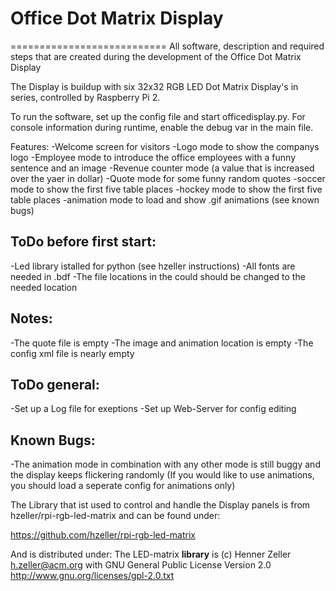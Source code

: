 # Office Dot Matrix Display
===========================
All software, description and required steps that are created during the development of the Office Dot Matrix Display

The Display is buildup with six 32x32 RGB LED Dot Matrix Display's in series, controlled by Raspberry Pi 2. 

To run the software, set up the config file and start officedisplay.py.
For console information during runtime, enable the debug var in the main file.

Features:
-Welcome screen for visitors
-Logo mode to show the companys logo
-Employee mode to introduce the office employees with a funny sentence and an image
-Revenue counter mode (a value that is increased over the yaer in dollar)
-Quote mode for some funny random quotes
-soccer mode to show the first five table places
-hockey mode to show the first five table places
-animation mode to load and show .gif animations (see known bugs)

ToDo before first start:
--
-Led library istalled for python (see hzeller instructions)
-All fonts are needed in .bdf
-The file locations in the could should be changed to the needed location

## Notes:
-The quote file is empty
-The image and animation location is empty
-The config xml file is nearly empty

## ToDo general:
-Set up a Log file for exeptions
-Set up Web-Server for config editing

## Known Bugs:
-The animation mode in combination with any other mode is still buggy and the display keeps flickering randomly
(If you would like to use animations, you should load a seperate config for animations only)

The Library that ist used to control and handle the Display panels is from hzeller/rpi-rgb-led-matrix and can be found under:

<https://github.com/hzeller/rpi-rgb-led-matrix>

And is distributed under:
The LED-matrix **library** is (c) Henner Zeller <h.zeller@acm.org> with
GNU General Public License Version 2.0 <http://www.gnu.org/licenses/gpl-2.0.txt>






